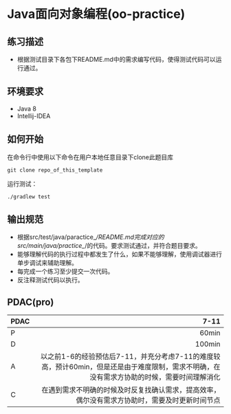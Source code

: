 # Java面向对象编程(oo-practice)

## 练习描述
- 根据测试目录下各包下README.md中的需求编写代码，使得测试代码可以运行通过。

## 环境要求
- Java 8
- Intellij-IDEA

## 如何开始
在命令行中使用以下命令在用户本地任意目录下clone此题目库
```
git clone repo_of_this_template
```
运行测试：
```
./gradlew test
```

## 输出规范
* 根据src/test/java/paractice_*/README.md完成对应的src/main/java/practice_*/的代码。要求测试通过，并符合题目要求。
* 能够理解代码的执行过程中都发生了什么，如果不能够理解，使用调试器进行单步调试来辅助理解。
* 每完成一个练习至少提交一次代码。
* 反注释测试代码以执行。
## PDAC(pro)
| PDAC | 7-11 |
| :-----| ----: |
| P |  60min|
| D | 100min |
| A | 以之前1-6的经验预估后7-11，并充分考虑7-11的难度较高，预计60min，但是还是由于难度限制，需求不明确，在没有需求方协助的时候，需要时间理解消化 |
| C | 在遇到需求不明确的时候及时反复找确认需求，提高效率，偶尔没有需求方协助时，需要及时更新时间节点 |
